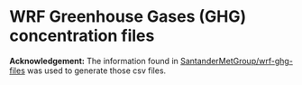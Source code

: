 WRF Greenhouse Gases (GHG) concentration files
==============================================

**Acknowledgement:** The information found in [SantanderMetGroup/wrf-ghg-files](https://github.com/SantanderMetGroup/wrf-ghg-files) was used to generate those csv files.